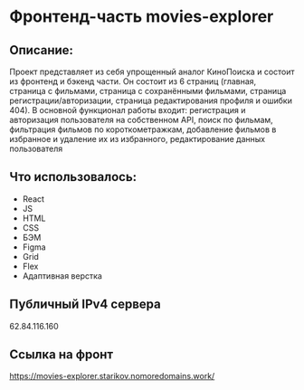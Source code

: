 # Фронтенд-часть movies-explorer

## Описание: 
Проект представляет из себя упрощенный аналог КиноПоиска и состоит из фронтенд и бэкенд части.
Он состоит из 6 страниц (главная, страница с фильмами, страница с сохранёнными фильмами, страница регистрации/авторизации, страница редактирования профиля и ошибки 404).
В основной функционал работы входит: регистрация и авторизация пользователя на собственном API, поиск по фильмам, фильтрация фильмов по короткометражкам, добавление фильмов в избранное и удаление их из избранного, редактирование данных пользователя

## Что использовалось:
* React
* JS
* HTML
* CSS
* БЭМ
* Figma
* Grid
* Flex
* Адаптивная верстка

## Публичный IPv4 сервера

62.84.116.160

## Ссылка на фронт

https://movies-explorer.starikov.nomoredomains.work/
